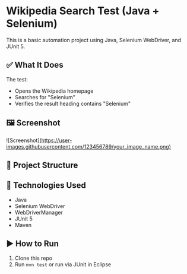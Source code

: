 # Wikipedia Search Test (Java + Selenium)

This is a basic automation project using Java, Selenium WebDriver, and JUnit 5.

## ✅ What It Does

The test:
- Opens the Wikipedia homepage
- Searches for "Selenium"
- Verifies the result heading contains "Selenium"

## 🖼️ Screenshot

![Screenshot][(https://user-images.githubusercontent.com/123456789/your_image_name.png)](https://github.com/yakirnagar/wikipedia-search-test/blob/main/wikipedia%20test%20result.jpg)

## 📁 Project Structure

## 🔧 Technologies Used
- Java
- Selenium WebDriver
- WebDriverManager
- JUnit 5
- Maven

## ▶️ How to Run
1. Clone this repo
2. Run `mvn test` or run via JUnit in Eclipse

